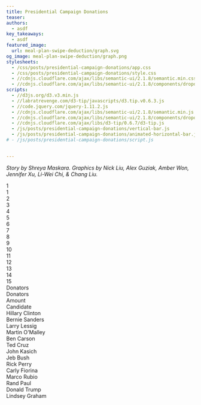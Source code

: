 ```yaml
---
title: Presidential Campaign Donations
teaser:
authors:
  - asdf
key_takeaways:
  - asdf
featured_image: 
  url: meal-plan-swipe-deduction/graph.svg
og_image: meal-plan-swipe-deduction/graph.png
stylesheets:
  - /css/posts/presidential-campaign-donations/app.css
  - /css/posts/presidential-campaign-donations/style.css
  - //cdnjs.cloudflare.com/ajax/libs/semantic-ui/2.1.8/semantic.min.css
  - //cdnjs.cloudflare.com/ajax/libs/semantic-ui/2.1.8/components/dropdown.min.css
scripts:
  - //d3js.org/d3.v3.min.js
  - //labratrevenge.com/d3-tip/javascripts/d3.tip.v0.6.3.js
  - //code.jquery.com/jquery-1.11.2.js
  - //cdnjs.cloudflare.com/ajax/libs/semantic-ui/2.1.8/semantic.min.js
  - //cdnjs.cloudflare.com/ajax/libs/semantic-ui/2.1.8/components/dropdown.min.js
  - //cdnjs.cloudflare.com/ajax/libs/d3-tip/0.6.7/d3-tip.js
  - /js/posts/presidential-campaign-donations/vertical-bar.js
  - /js/posts/presidential-campaign-donations/animated-horizontal-bar.js
# - /js/posts/presidential-campaign-donations/script.js
  

---
```

*Story by Shreya Maskara. Graphics by Nick Liu, Alex Guziak, Amber Won, Jennifer Xu, Li-Wei Chi, & Chang Liu.*

<div id="vertical-bar"></div>
<div class="ui inline dropdown" id="d1">
  <div class="text">
    1
  </div>
  <i class="dropdown icon"></i>
  <div class="menu">
    <div class="item">
      1
    </div>
    <div class="item">
      2
    </div>
    <div class="item">
      3
    </div>
    <div class="item">
      4
    </div>
    <div class="item">
      5
    </div>
    <div class="item">
      6
    </div>
    <div class="item">
      7
    </div>
    <div class="item">
      8
    </div>
    <div class="item">
      9
    </div>
    <div class="item">
      10
    </div>
    <div class="item">
      11
    </div>
    <div class="item">
      12
    </div>
    <div class="item">
      13
    </div>
    <div class="item">
      14
    </div>
    <div class="item">
      15
    </div>
  </div>
</div>
<div class="ui inline dropdown" id="d2">
  <div class="text">
    Donators
  </div>
  <i class="dropdown icon"></i>
  <div class="menu">
    <div class="item">
      Donators
    </div>
    <div class="item">
      Amount
    </div>
  </div>
</div>

<!-- <div>
  <div id="donutChart"></div>
  <div id="barChart"></div>
</div> -->

<div id="animated-horizontal-bar"></div>
<div class="ui inline dropdown" id="d3">
  <div class="text">
    Candidate
  </div>
  <i class="dropdown icon"></i>
  <div class="menu">
    <div class="item">
      Hillary Clinton
    </div>
    <div class="item">
      Bernie Sanders  
    </div>
    <div class="item">
      Larry Lessig
    </div>
    <div class="item">
      Martin O'Malley
    </div>
    <div class="item">
      Ben Carson
    </div>
    <div class="item">
      Ted Cruz
    </div>
    <div class="item">
      John Kasich
    </div>
    <div class="item">
      Jeb Bush
    </div>
    <div class="item">
      Rick Perry
    </div>
    <div class="item">
      Carly Fiorina
    </div>
    <div class="item">
      Marco Rubio
    </div>
    <div class="item">
      Rand Paul
    </div>
    <div class="item">
      Donald Trump
    </div>
    <div class="item">
      Lindsey Graham
    </div>
  </div>
</div>
